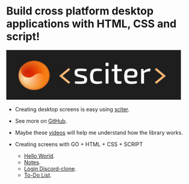 # Build cross platform desktop applications with HTML, CSS and script!

![Sciter](img/sciter.png)

+ Creating desktop screens is easy using [sciter](https://sciter.com/).
  
+ See more on [GitHub](https://github.com/sciter-sdk/go-sciter).
  
+ Maybe these [videos](https://www.youtube.com/playlist?list=PLub5C2vM5SjKvkbFfposhyg1V2gpXnviM) will help me understand how the library works.
  
+ Creating screens with GO + HTML + CSS + SCRIPT
  
  - [Hello World](ui-hello-world/README.md).
  - [Notes](ui-notes/README.md).
  - [Login Discord-clone](ui-login/README.md).
  - [To-Do List](ui-to-do-list/README.md).